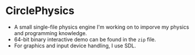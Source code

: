 # CirclePhysics
- A small single-file physics engine I'm working on to imporve my physics and programming knowledge.
- 64-bit binary interactive demo can be found in the `zip` file. 
- For graphics and input device handling, I use SDL.
